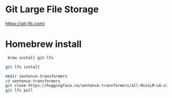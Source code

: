# Git Large File Storage
https://git-lfs.com/

# Homebrew install
```sh
 brew install git-lfs
```

```sh
git lfs install
```


```sh
mkdir sentence-transformers
cd sentence-transformers
git clone https://huggingface.co/sentence-transformers/all-MiniLM-L6-v2
git lfs pull
```